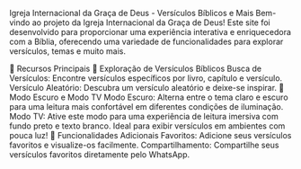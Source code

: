Igreja Internacional da Graça de Deus - Versículos Bíblicos e Mais
Bem-vindo ao projeto da Igreja Internacional da Graça de Deus! Este site foi desenvolvido para proporcionar uma experiência interativa e enriquecedora com a Bíblia, oferecendo uma variedade de funcionalidades para explorar versículos, temas e muito mais.

🚀 Recursos Principais
📖 Exploração de Versículos Bíblicos
Busca de Versículos: Encontre versículos específicos por livro, capítulo e versículo.
Versículo Aleatório: Descubra um versículo aleatório e deixe-se inspirar.
🌙 Modo Escuro e Modo TV
Modo Escuro: Alterna entre o tema claro e escuro para uma leitura mais confortável em diferentes condições de iluminação.
Modo TV: Ative este modo para uma experiência de leitura imersiva com fundo preto e texto branco. Ideal para exibir versículos em ambientes com pouca luz!
🌟 Funcionalidades Adicionais
Favoritos: Adicione seus versículos favoritos e visualize-os facilmente.
Compartilhamento: Compartilhe seus versículos favoritos diretamente pelo WhatsApp.
